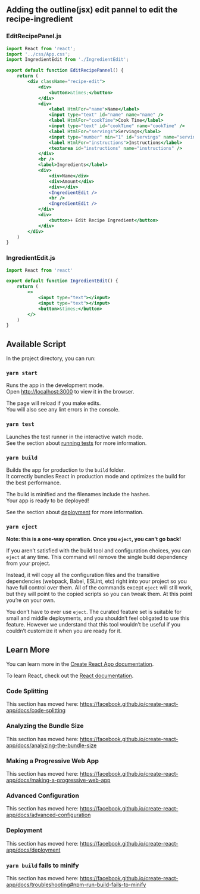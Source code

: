 ## Adding the outline(jsx) edit pannel to edit the recipe-ingredient
### EditRecipePanel.js
```jsx
import React from 'react';
import '../css/App.css';
import IngredientEdit from './IngredientEdit';

export default function EditRecipePannel() {
    return (
        <div className="recipe-edit">
            <div>
                <button>&times;</button>
            </div>
            <div>
                <label HtmlFor="name">Name</label>
                <input type="text" id="name" name="name" />
                <label HtmlFor="cookTime">Cook Time</label>
                <input type="text" id="cookTime" name="cookTime" />
                <label HtmlFor="servings">Servings</label>
                <input type="number" min="1" id="servings" name="servings" />
                <label HtmlFor="instructions">Instructions</label>
                <textarea id="instructions" name="instructions" />
            </div>
            <br />
            <label>Ingredients</label>
            <div>
                <div>Name</div>
                <div>Amount</div>
                <div></div>
                <IngredientEdit />
                <br />
                <IngredientEdit />
            </div>
            <div>
                <button>+ Edit Recipe Ingredient</button>
            </div>
        </div>
    )
}

```

### IngredientEdit.js
```jsx
import React from 'react'

export default function IngredientEdit() {
    return (
        <>
            <input type="text"></input>
            <input type="text"></input>
            <button>&times;</button>
        </>
    )
}

```



## Available Script

In the project directory, you can run:

### `yarn start`

Runs the app in the development mode.<br />
Open [http://localhost:3000](http://localhost:3000) to view it in the browser.

The page will reload if you make edits.<br />
You will also see any lint errors in the console.

### `yarn test`

Launches the test runner in the interactive watch mode.<br />
See the section about [running tests](https://facebook.github.io/create-react-app/docs/running-tests) for more information.

### `yarn build`

Builds the app for production to the `build` folder.<br />
It correctly bundles React in production mode and optimizes the build for the best performance.

The build is minified and the filenames include the hashes.<br />
Your app is ready to be deployed!

See the section about [deployment](https://facebook.github.io/create-react-app/docs/deployment) for more information.

### `yarn eject`

**Note: this is a one-way operation. Once you `eject`, you can’t go back!**

If you aren’t satisfied with the build tool and configuration choices, you can `eject` at any time. This command will remove the single build dependency from your project.

Instead, it will copy all the configuration files and the transitive dependencies (webpack, Babel, ESLint, etc) right into your project so you have full control over them. All of the commands except `eject` will still work, but they will point to the copied scripts so you can tweak them. At this point you’re on your own.

You don’t have to ever use `eject`. The curated feature set is suitable for small and middle deployments, and you shouldn’t feel obligated to use this feature. However we understand that this tool wouldn’t be useful if you couldn’t customize it when you are ready for it.

## Learn More

You can learn more in the [Create React App documentation](https://facebook.github.io/create-react-app/docs/getting-started).

To learn React, check out the [React documentation](https://reactjs.org/).

### Code Splitting

This section has moved here: https://facebook.github.io/create-react-app/docs/code-splitting

### Analyzing the Bundle Size

This section has moved here: https://facebook.github.io/create-react-app/docs/analyzing-the-bundle-size

### Making a Progressive Web App

This section has moved here: https://facebook.github.io/create-react-app/docs/making-a-progressive-web-app

### Advanced Configuration

This section has moved here: https://facebook.github.io/create-react-app/docs/advanced-configuration

### Deployment

This section has moved here: https://facebook.github.io/create-react-app/docs/deployment

### `yarn build` fails to minify

This section has moved here: https://facebook.github.io/create-react-app/docs/troubleshooting#npm-run-build-fails-to-minify
